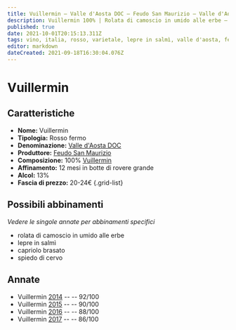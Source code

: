 ```yaml
---
title: Vuillermin – Valle d'Aosta DOC – Feudo San Maurizio – Valle d'Aosta (IT) – 20-24€ –  3★-5★
description: Vuillermin 100% | Rolata di camoscio in umido alle erbe – Lepre in salmì – Capriolo brasato – Spiedo di cervo
published: true
date: 2021-10-01T20:15:13.311Z
tags: vino, italia, rosso, varietale, lepre in salmì, valle d'aosta, fermo, Valutazioni | 5 stelle, vuillermin, rolata di camoscio in umido alle erbe, capriolo brasato, spiedo di cervo, Prezzi | 20-24€
editor: markdown
dateCreated: 2021-09-18T16:30:04.076Z 
---
```


# Vuillermin

## Caratteristiche
- **Nome:** Vuillermin
- **Tipologia:** Rosso fermo
- **Denominazione:** [Valle d'Aosta DOC](/denominazioni/Italia/Valle-d-Aosta/DOC/Valle-d-Aosta) 
- **Produttore:** [Feudo San Maurizio](/produttori/Italia/Valle-d-Aosta/Feudo-San-Maurizio) 
- **Composizione:** 100% [Vuillermin](/vitigni/Italia/bacca-nera/vuillermin) 
- **Affinamento:** 12 mesi in botte di rovere grande
- **Alcol:** 13%
- **Fascia di prezzo:** 20-24€
{.grid-list}




## Possibili abbinamenti
*Vedere le singole annate per abbinamenti specifici*

- rolata di camoscio in umido alle erbe 
- lepre in salmì 
- capriolo brasato 
- spiedo di cervo

## Annate
- Vuillermin [2014](vini/Italia/Valle-d-Aosta/Feudo-San-Maurizio/Vuillermin/2014) -- <span class="star-5"></span> -- 92/100
- Vuillermin [2015](vini/Italia/Valle-d-Aosta/Feudo-San-Maurizio/Vuillermin/2015) -- <span class="star-4"></span> -- 90/100  
- Vuillermin [2016](vini/Italia/Valle-d-Aosta/Feudo-San-Maurizio/Vuillermin/2016) -- <span class="star-3"></span> -- 88/100
- Vuillermin [2017](vini/Italia/Valle-d-Aosta/Feudo-San-Maurizio/Vuillermin/2017) -- <span class="star-3"></span> -- 86/100


